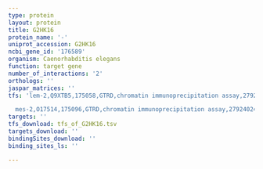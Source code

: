 ```yaml
---
type: protein
layout: protein
title: G2HK16
protein_name: '-'
uniprot_accession: G2HK16
ncbi_gene_id: '176589'
organism: Caenorhabditis elegans
function: target gene
number_of_interactions: '2'
orthologs: ''
jaspar_matrices: ''
tfs: 'lem-2,Q9XTB5,175058,GTRD,chromatin immunoprecipitation assay,27924024%5Buid%5D,No

  mes-2,O17514,175096,GTRD,chromatin immunoprecipitation assay,27924024%5Buid%5D,No'
targets: ''
tfs_download: tfs_of_G2HK16.tsv
targets_download: ''
bindingSites_download: ''
binding_sites_ls: ''

---
```

